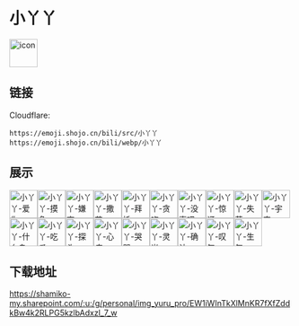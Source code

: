 # 小丫丫
<img src="https://emoji.shojo.cn/bili/src/小丫丫/icon.png" width="50" height="50" alt="icon">

## 链接
Cloudflare:
```
https://emoji.shojo.cn/bili/src/小丫丫
https://emoji.shojo.cn/bili/webp/小丫丫
```
## 展示
<img src="https://emoji.shojo.cn/bili/src/小丫丫/小丫丫-爱你.png" width="50" height="50" alt="小丫丫-爱你"><img src="https://emoji.shojo.cn/bili/src/小丫丫/小丫丫-摸鱼.png" width="50" height="50" alt="小丫丫-摸鱼"><img src="https://emoji.shojo.cn/bili/src/小丫丫/小丫丫-嫌弃.png" width="50" height="50" alt="小丫丫-嫌弃"><img src="https://emoji.shojo.cn/bili/src/小丫丫/小丫丫-撒花.png" width="50" height="50" alt="小丫丫-撒花"><img src="https://emoji.shojo.cn/bili/src/小丫丫/小丫丫-拜托.png" width="50" height="50" alt="小丫丫-拜托"><img src="https://emoji.shojo.cn/bili/src/小丫丫/小丫丫-贪吃.png" width="50" height="50" alt="小丫丫-贪吃"><img src="https://emoji.shojo.cn/bili/src/小丫丫/小丫丫-没事吧.png" width="50" height="50" alt="小丫丫-没事吧"><img src="https://emoji.shojo.cn/bili/src/小丫丫/小丫丫-惊讶.png" width="50" height="50" alt="小丫丫-惊讶"><img src="https://emoji.shojo.cn/bili/src/小丫丫/小丫丫-失落.png" width="50" height="50" alt="小丫丫-失落"><img src="https://emoji.shojo.cn/bili/src/小丫丫/小丫丫-宇宙.png" width="50" height="50" alt="小丫丫-宇宙"><img src="https://emoji.shojo.cn/bili/src/小丫丫/小丫丫-什么鸟.png" width="50" height="50" alt="小丫丫-什么鸟"><img src="https://emoji.shojo.cn/bili/src/小丫丫/小丫丫-吃瓜.png" width="50" height="50" alt="小丫丫-吃瓜"><img src="https://emoji.shojo.cn/bili/src/小丫丫/小丫丫-探头.png" width="50" height="50" alt="小丫丫-探头"><img src="https://emoji.shojo.cn/bili/src/小丫丫/小丫丫-心疼.png" width="50" height="50" alt="小丫丫-心疼"><img src="https://emoji.shojo.cn/bili/src/小丫丫/小丫丫-哭哭.png" width="50" height="50" alt="小丫丫-哭哭"><img src="https://emoji.shojo.cn/bili/src/小丫丫/小丫丫-灵光.png" width="50" height="50" alt="小丫丫-灵光"><img src="https://emoji.shojo.cn/bili/src/小丫丫/小丫丫-确认.png" width="50" height="50" alt="小丫丫-确认"><img src="https://emoji.shojo.cn/bili/src/小丫丫/小丫丫-叹气.png" width="50" height="50" alt="小丫丫-叹气"><img src="https://emoji.shojo.cn/bili/src/小丫丫/小丫丫-生气.png" width="50" height="50" alt="小丫丫-生气">

## 下载地址

https://shamiko-my.sharepoint.com/:u:/g/personal/img_yuru_pro/EW1iWInTkXlMnKR7fXfZddkBw4k2RLPG5kzlbAdxzl_7_w